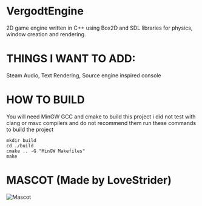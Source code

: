 # VergodtEngine

2D game engine written in C++ using Box2D and SDL libraries for physics, window creation and rendering.

# THINGS I WANT TO ADD:
  Steam Audio,
  Text Rendering,
  Source engine inspired console


# HOW TO BUILD

You will need MinGW GCC and cmake to build this project i did not test with clang or msvc compilers and do not recommend them run these commands to build the project

```
mkdir build
cd ./build
cmake .. -G "MinGW Makefiles"
make
```

# MASCOT (Made by LoveStrider)

![Mascot](https://github.com/C04dy/VergodtEngine/assets/101457058/7e490fc0-f9fe-4a8a-b790-38fa5e9955ca)